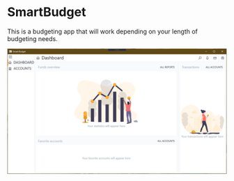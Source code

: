# SmartBudget

This is a budgeting app that will work depending on your length of budgeting needs.

![Dashboard](./Documentation/Screenshots/Dashboard.png)
